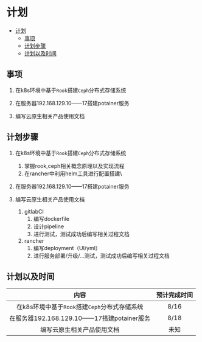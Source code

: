 # 计划

- [计划](#%E8%AE%A1%E5%88%92)
  - [事项](#%E4%BA%8B%E9%A1%B9)
  - [计划步骤](#%E8%AE%A1%E5%88%92%E6%AD%A5%E9%AA%A4)
  - [计划以及时间](#%E8%AE%A1%E5%88%92%E4%BB%A5%E5%8F%8A%E6%97%B6%E9%97%B4)

## 事项

1. 在k8s环境中基于`Rook`搭建`Ceph`分布式存储系统

2. 在服务器192.168.129.10——17搭建potainer服务

3. 编写云原生相关产品使用文档

## 计划步骤

1. 在k8s环境中基于`Rook`搭建`Ceph`分布式存储系统
   1. 掌握rook,ceph相关概念原理以及实现流程
   2. 在rancher中利用helm工具进行配置搭建\

2. 在服务器192.168.129.10——17搭建potainer服务

3. 编写云原生相关产品使用文档
   1. gitlabCI
      1. 编写dockerfile
      2. 设计pipeline
      3. 进行测试，测试成功后编写相关过程文档
   2. rancher
       1. 编写deployment（UI/yml）
       2. 进行服务部署/升级/...测试，测试成功后编写相关过程文档

## 计划以及时间

|                     内容                      | 预计完成时间 |
| :-------------------------------------------: | :----------: |
| 在k8s环境中基于`Rook`搭建`Ceph`分布式存储系统 |     8/16     |
|  在服务器192.168.129.10——17搭建potainer服务   |     8/18     |
|          编写云原生相关产品使用文档           |     未知     |
